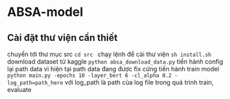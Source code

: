 # ABSA-model

## Cài đặt thư viện cần thiết
chuyển tới thư mục src 
`cd src `
chạy lệnh để cài thư viện
`sh install.sh`
download dataset từ kaggle
`python absa_download_data.py`
tiến hành config lại path data vì hiện tại path data đang được fix cứng 
tiến hành train model 
`python main.py -epochs 10 -layer_bert 6 -cl_alpha 0.2 -log_path=path_here`
với log_path là path của log file trong quá trình train, evaluate 
